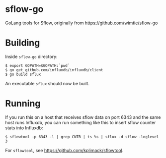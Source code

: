 # sflow-go
GoLang tools for Sflow, originally from https://github.com/wimtie/sflow-go

# Building

Inside `sflow-go` directory:

```
$ export GOPATH=$GOPATH:`pwd`
$ go get github.com/influxdb/influxdb/client
$ go build sflux
```

An executable `sflux` should now be built.

# Running

If you run this on a host that receives sflow data on port 6343 and the same
host runs Influxdb, you can run something like this to insert sflow counter
stats into Influxdb:

```
$ sflowtool -p 6343 -l | grep CNTR | ts %s | sflux -d sflow -loglevel 3
```

For `sflowtool`, see https://github.com/kplimack/sflowtool.
